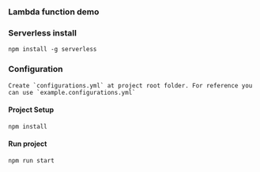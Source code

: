 ### Lambda function demo ####

### Serverless install

```
npm install -g serverless
```

### Configuration
```
Create `configurations.yml` at project root folder. For reference you can use `example.configurations.yml`
```

#### Project Setup
```
npm install
```

#### Run project
```
npm run start
```
